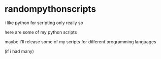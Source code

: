 # randompythonscripts

i like python for scripting only really so

here are some of my python scripts

maybe i'll release some of my scripts for different programming languages

(if i had many)